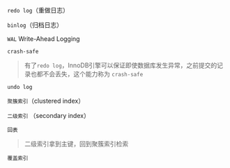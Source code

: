 ```redo log```（重做日志）

```binlog```（归档日志）

```WAL``` Write-Ahead Logging

```crash-safe```
> 有了```redo log```，InnoDB引擎可以保证即使数据库发生异常，之前提交的记录也都不会丢失，这个能力称为 ```crash-safe```

```undo log```

```聚簇索引```（clustered index）

```二级索引``` （secondary index）

```回表```
> 二级索引拿到主键，回到聚簇索引检索

```覆盖索引```
